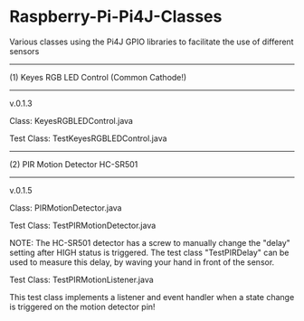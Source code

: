 # Raspberry-Pi-Pi4J-Classes

Various classes using the Pi4J GPIO libraries to facilitate the use of different sensors

___________________________________________
(1) Keyes RGB LED Control (Common Cathode!)
___________________________________________
  v.0.1.3
  
  Class: KeyesRGBLEDControl.java
  
  Test Class: TestKeyesRGBLEDControl.java


________________________________
(2) PIR Motion Detector HC-SR501
________________________________
  v.0.1.5
  
  Class: PIRMotionDetector.java
  
  Test Class: TestPIRMotionDetector.java


  NOTE:
  The HC-SR501 detector has a screw to manually change the "delay" setting after HIGH status is triggered.
  The test class "TestPIRDelay" can be used to measure this delay, by waving your hand in front of the sensor.
  
  Test Class: TestPIRMotionListener.java
  
  This test class implements a listener and event handler when a state change is triggered on the motion detector pin!
